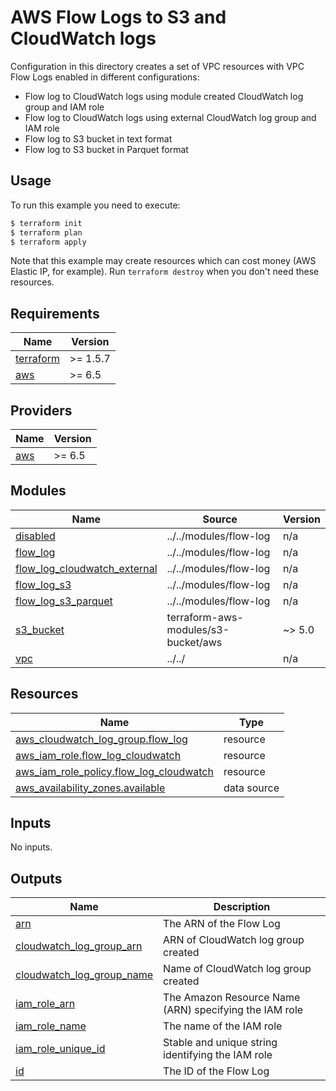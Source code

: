 # AWS Flow Logs to S3 and CloudWatch logs

Configuration in this directory creates a set of VPC resources with VPC Flow Logs enabled in different configurations:

- Flow log to CloudWatch logs using module created CloudWatch log group and IAM role
- Flow log to CloudWatch logs using external CloudWatch log group and IAM role
- Flow log to S3 bucket in text format
- Flow log to S3 bucket in Parquet format

## Usage

To run this example you need to execute:

```bash
$ terraform init
$ terraform plan
$ terraform apply
```

Note that this example may create resources which can cost money (AWS Elastic IP, for example). Run `terraform destroy` when you don't need these resources.

<!-- BEGIN_TF_DOCS -->
## Requirements

| Name | Version |
|------|---------|
| <a name="requirement_terraform"></a> [terraform](#requirement\_terraform) | >= 1.5.7 |
| <a name="requirement_aws"></a> [aws](#requirement\_aws) | >= 6.5 |

## Providers

| Name | Version |
|------|---------|
| <a name="provider_aws"></a> [aws](#provider\_aws) | >= 6.5 |

## Modules

| Name | Source | Version |
|------|--------|---------|
| <a name="module_disabled"></a> [disabled](#module\_disabled) | ../../modules/flow-log | n/a |
| <a name="module_flow_log"></a> [flow\_log](#module\_flow\_log) | ../../modules/flow-log | n/a |
| <a name="module_flow_log_cloudwatch_external"></a> [flow\_log\_cloudwatch\_external](#module\_flow\_log\_cloudwatch\_external) | ../../modules/flow-log | n/a |
| <a name="module_flow_log_s3"></a> [flow\_log\_s3](#module\_flow\_log\_s3) | ../../modules/flow-log | n/a |
| <a name="module_flow_log_s3_parquet"></a> [flow\_log\_s3\_parquet](#module\_flow\_log\_s3\_parquet) | ../../modules/flow-log | n/a |
| <a name="module_s3_bucket"></a> [s3\_bucket](#module\_s3\_bucket) | terraform-aws-modules/s3-bucket/aws | ~> 5.0 |
| <a name="module_vpc"></a> [vpc](#module\_vpc) | ../../ | n/a |

## Resources

| Name | Type |
|------|------|
| [aws_cloudwatch_log_group.flow_log](https://registry.terraform.io/providers/hashicorp/aws/latest/docs/resources/cloudwatch_log_group) | resource |
| [aws_iam_role.flow_log_cloudwatch](https://registry.terraform.io/providers/hashicorp/aws/latest/docs/resources/iam_role) | resource |
| [aws_iam_role_policy.flow_log_cloudwatch](https://registry.terraform.io/providers/hashicorp/aws/latest/docs/resources/iam_role_policy) | resource |
| [aws_availability_zones.available](https://registry.terraform.io/providers/hashicorp/aws/latest/docs/data-sources/availability_zones) | data source |

## Inputs

No inputs.

## Outputs

| Name | Description |
|------|-------------|
| <a name="output_arn"></a> [arn](#output\_arn) | The ARN of the Flow Log |
| <a name="output_cloudwatch_log_group_arn"></a> [cloudwatch\_log\_group\_arn](#output\_cloudwatch\_log\_group\_arn) | ARN of CloudWatch log group created |
| <a name="output_cloudwatch_log_group_name"></a> [cloudwatch\_log\_group\_name](#output\_cloudwatch\_log\_group\_name) | Name of CloudWatch log group created |
| <a name="output_iam_role_arn"></a> [iam\_role\_arn](#output\_iam\_role\_arn) | The Amazon Resource Name (ARN) specifying the IAM role |
| <a name="output_iam_role_name"></a> [iam\_role\_name](#output\_iam\_role\_name) | The name of the IAM role |
| <a name="output_iam_role_unique_id"></a> [iam\_role\_unique\_id](#output\_iam\_role\_unique\_id) | Stable and unique string identifying the IAM role |
| <a name="output_id"></a> [id](#output\_id) | The ID of the Flow Log |
<!-- END_TF_DOCS -->
